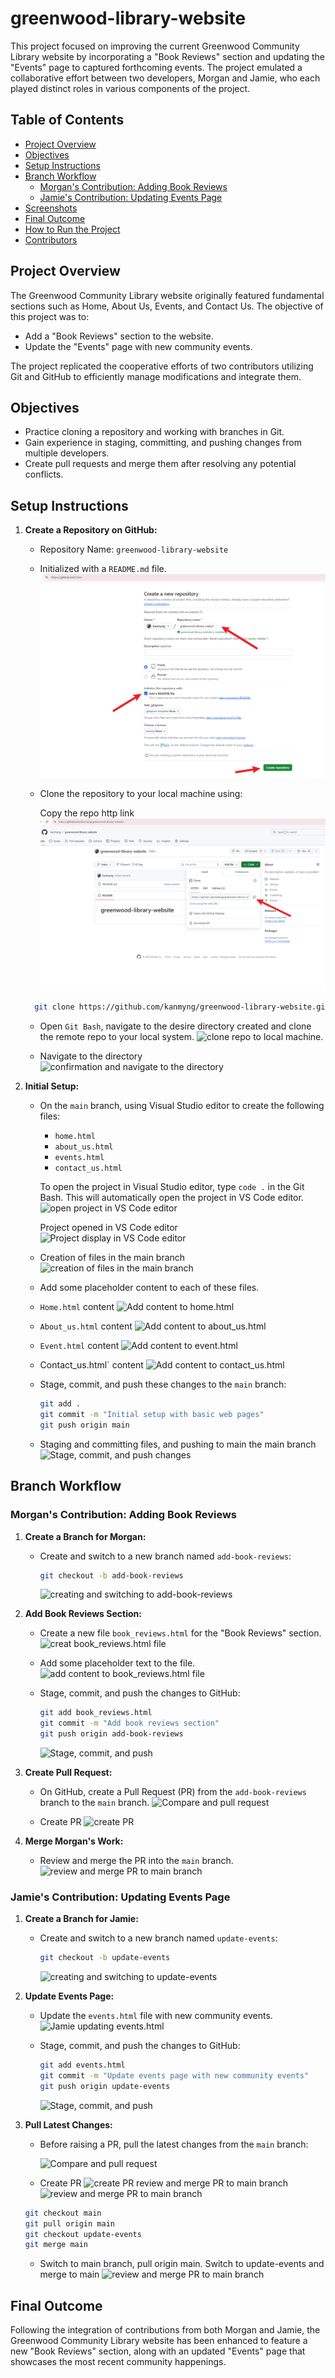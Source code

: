 # greenwood-library-website
This project focused on improving the current Greenwood Community Library website by incorporating a "Book Reviews" section and updating the "Events" page to captured forthcoming events. The project emulated a collaborative effort between two developers, Morgan and Jamie, who each played distinct roles in various components of the project.

## Table of Contents
- [Project Overview](#project-overview)
- [Objectives](#objectives)
- [Setup Instructions](#setup-instructions)
- [Branch Workflow](#branch-workflow)
  - [Morgan's Contribution: Adding Book Reviews](#morgans-contribution-adding-book-reviews)
  - [Jamie's Contribution: Updating Events Page](#jamies-contribution-updating-events-page)
- [Screenshots](#screenshots)
- [Final Outcome](#final-outcome)
- [How to Run the Project](#how-to-run-the-project)
- [Contributors](#contributors)

## Project Overview

The Greenwood Community Library website originally featured fundamental sections such as Home, About Us, Events, and Contact Us. The objective of this project was to:

- Add a "Book Reviews" section to the website.
- Update the "Events" page with new community events.

The project replicated the cooperative efforts of two contributors utilizing Git and GitHub to efficiently manage modifications and integrate them.

## Objectives

- Practice cloning a repository and working with branches in Git.
- Gain experience in staging, committing, and pushing changes from multiple developers.
- Create pull requests and merge them after resolving any potential conflicts.

## Setup Instructions

1. **Create a Repository on GitHub:**
   - Repository Name: `greenwood-library-website`
   - Initialized with a `README.md` file.
   ![Setup github repo](./img/01.png)

   - Clone the repository to your local machine using:

     Copy the repo http link
    ![copy repo http link](./img/02.png)
   ```bash
     git clone https://github.com/kanmyng/greenwood-library-website.git
     ```

    - Open `Git Bash`, navigate to the desire directory created and clone the remote repo to your local system.
    ![clone repo to local machine](./img/03.png).

    - Navigate to the directory
    ![confirmation and navigate to the directory](./img/04.png)

2. **Initial Setup:**
   - On the `main` branch, using Visual Studio editor to create the following files:
     - `home.html`
     - `about_us.html`
     - `events.html`
     - `contact_us.html`

     To open the project in Visual Studio editor, type `code .` in the Git Bash. This will automatically open the project in VS Code editor.
     ![open project in VS Code editor](./img/05.png)

     Project opened in VS Code editor
     ![Project display in VS Code editor](./img/06.png)
    
    - Creation of files in the main branch
    ![creation of files in the main branch](./img/07.png)

   - Add some placeholder content to each of these files.

   - `Home.html` content
   ![Add content to home.html](./img/08.png)

    - `About_us.html` content
   ![Add content to about_us.html](./img/09.png)

   - `Event.html` content
   ![Add content to event.html](./img/10.png)

   - Contact_us.html` content
   ![Add content to contact_us.html](./img/11.png)

   - Stage, commit, and push these changes to the `main` branch:
     ```bash
     git add .
     git commit -m "Initial setup with basic web pages"
     git push origin main
     ```

    - Staging and committing files, and pushing to main the main branch
   ![Stage, commit, and push changes](./img/12.png)

## Branch Workflow

### Morgan's Contribution: Adding Book Reviews

1. **Create a Branch for Morgan:**
   - Create and switch to a new branch named `add-book-reviews`:

        ```bash
     git checkout -b add-book-reviews
     ```
      ![creating and switching to add-book-reviews](./img/13.png)

2. **Add Book Reviews Section:**
   - Create a new file `book_reviews.html` for the "Book Reviews" section.
    ![creat book_reviews.html file](./img/14.png)

   - Add some placeholder text to the file.
    ![add content to book_reviews.html file](./img/15.png)

   - Stage, commit, and push the changes to GitHub:

     ```bash
     git add book_reviews.html
     git commit -m "Add book reviews section"
     git push origin add-book-reviews
     ```

     ![Stage, commit, and push](./img/16.png)

3. **Create Pull Request:**
   - On GitHub, create a Pull Request (PR) from the `add-book-reviews` branch to the `main` branch.
   ![Compare and pull request](./img/17.png)

   - Create PR
   ![create PR](./img/18.png)

4. **Merge Morgan's Work:**
   - Review and merge the PR into the `main` branch.
  ![review and merge PR to main branch](./img/19.png)

### Jamie's Contribution: Updating Events Page

1. **Create a Branch for Jamie:**
   - Create and switch to a new branch named `update-events`:

     ```bash
     git checkout -b update-events
     ```

       ![creating and switching to update-events](./img/20.png)

2. **Update Events Page:**
   - Update the `events.html` file with new community events.
      ![Jamie updating events.html](./img/21.png)

   - Stage, commit, and push the changes to GitHub:
     ```bash
     git add events.html
     git commit -m "Update events page with new community events"
     git push origin update-events
     ```
     ![Stage, commit, and push](./img/22.png)

3. **Pull Latest Changes:**
   - Before raising a PR, pull the latest changes from the `main` branch:

     ![Compare and pull request](./img/23.png)

    - Create PR
      ![create PR](./img/24.png)
      review and merge PR to main branch
      ![review and merge PR to main branch](./img/25.png)

     ```bash
     git checkout main
     git pull origin main
     git checkout update-events
     git merge main
     ```
    - Switch to main branch, pull origin main. Switch to update-events and merge to main
     ![review and merge PR to main branch](./img/26.png)

  ## Final Outcome

Following the integration of contributions from both Morgan and Jamie, the Greenwood Community Library website has been enhanced to feature a new "Book Reviews" section, along with an updated "Events" page that showcases the most recent community happenings.

